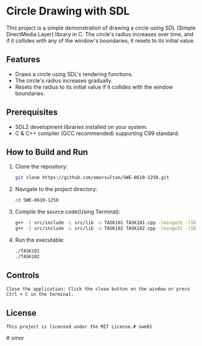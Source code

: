# Circle Drawing with SDL

This project is a simple demonstration of drawing a circle using SDL (Simple DirectMedia Layer) library in C. The circle's radius increases over time, and if it collides with any of the window's boundaries, it resets to its initial value.

## Features

- Draws a circle using SDL's rendering functions.
- The circle's radius increases gradually.
- Resets the radius to its initial value if it collides with the window boundaries.

## Prerequisites

- SDL2 development libraries installed on your system.
- C & C++ compiler (GCC recommended) supporting C99 standard.

## How to Build and Run

1. Clone the repository:

   ```bash
   git clone https://github.com/omorsultan/SWE-0610-1250.git
2. Navigate to the project directory:
    ```bash
    cd SWE-0610-1250
3. Compile the source code(Using Terminal):
    ```bash
    g++ -I src/include -L src/lib -o TASK101 TASK101.cpp -lmingw32 -lSDL2main -lSDL2
	g++ -I src/include -L src/lib -o TASK102 TASK102.cpp -lmingw32 -lSDL2main -lSDL2
4. Run the executable:
    ```bash
    ./TASK101
    ./TASK102

## Controls
    Close the application: Click the close button on the window or press Ctrl + C in the terminal.
## License
    This project is licensed under the MIT License.#   s w e 0 1  
 #   o m o r  
 